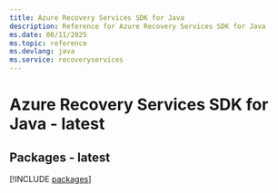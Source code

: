 ```yaml
---
title: Azure Recovery Services SDK for Java
description: Reference for Azure Recovery Services SDK for Java
ms.date: 08/11/2025
ms.topic: reference
ms.devlang: java
ms.service: recoveryservices
---
```

# Azure Recovery Services SDK for Java - latest
## Packages - latest
[!INCLUDE [packages](recovery-services-index.md)]